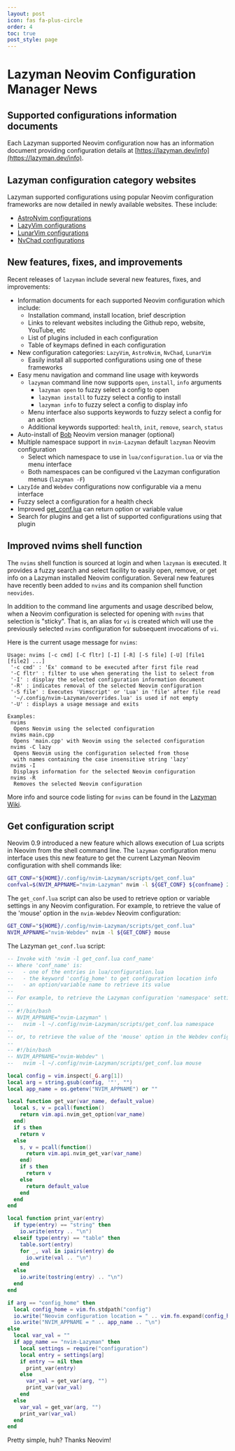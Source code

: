 ```yaml
---
layout: post
icon: fas fa-plus-circle
order: 4
toc: true
post_style: page
---
```


# Lazyman Neovim Configuration Manager News

## Supported configurations information documents

Each Lazyman supported Neovim configuration now has an
information document providing configuration details at
[https://lazyman.dev/info](https://lazyman.dev/info).

## Lazyman configuration category websites

Lazyman supported configurations using popular Neovim configuration
frameworks are now detailed in newly available websites. These include:

- [AstroNvim configurations](https://astronvim.lazyman.dev)
- [LazyVim configurations](https://lazyvim.lazyman.dev)
- [LunarVim configurations](https://lunarvim.lazyman.dev)
- [NvChad configurations](https://nvchad.lazyman.dev)

## New features, fixes, and improvements

Recent releases of `lazyman` include several new features, fixes, and improvements:

- Information documents for each supported Neovim configuration which include:
  - Installation command, install location, brief description
  - Links to relevant websites including the Github repo, website, YouTube, etc
  - List of plugins included in each configuration
  - Table of keymaps defined in each configuration
- New configuration categories: `LazyVim`, `AstroNvim`, `NvChad`, `LunarVim`
  - Easily install all supported configurations using one of these frameworks
- Easy menu navigation and command line usage with keywords
  - `lazyman` command line now supports `open`, `install`, `info` arguments
    - `lazyman open` to fuzzy select a config to open
    - `lazyman install` to fuzzy select a config to install
    - `lazyman info` to fuzzy select a config to display info
  - Menu interface also supports keywords to fuzzy select a config for an action
  - Additional keywords supported: `health`, `init`, `remove`, `search`, `status`
- Auto-install of [Bob](https://github.com/MordechaiHadad/bob) Neovim version manager (optional)
- Multiple namespace support in `nvim-Lazyman` default `lazyman` Neovim configuration
  - Select which namespace to use in `lua/configuration.lua` or via the menu interface
  - Both namespaces can be configured vi the Lazyman configuration menus (`lazyman -F`)
- `LazyIde` and `Webdev` configurations now configurable via a menu interface
- Fuzzy select a configuration for a health check
- Improved [get_conf.lua](#get-configuration-script) can return option or variable value
- Search for plugins and get a list of supported configurations using that plugin

## Improved nvims shell function

The `nvims` shell function is sourced at login and when `lazyman` is executed.
It provides a fuzzy search and select facility to easily open, remove, or get
info on a Lazyman installed Neovim configuration. Several new features have
recently been added to `nvims` and its companion shell function `neovides`.

In addition to the command line arguments and usage described below, when a
Neovim configuration is selected for opening with `nvims` that selection is
"sticky". That is, an alias for `vi` is created which will use the previously
selected `nvims` configuration for subsequent invocations of `vi`.

Here is the current usage message for `nvims`:

```
Usage: nvims [-c cmd] [-C fltr] [-I] [-R] [-S file] [-U] [file1 [file2] ...]
 '-c cmd' : 'Ex' command to be executed after first file read
 '-C fltr' : filter to use when generating the list to select from
 '-I' : display the selected configuration information document
 '-R' : indicates removal of the selected Neovim configuration
 '-S file' : Executes 'Vimscript' or 'Lua' in 'file' after file read
  '~/.config/nvim-Lazyman/overrides.lua' is used if not empty
 '-U' : displays a usage message and exits

Examples:
 nvims
  Opens Neovim using the selected configuration
 nvims main.cpp
  Opens 'main.cpp' with Neovim using the selected configuration
 nvims -C lazy
  Opens Neovim using the configuration selected from those
  with names containing the case insensitive string 'lazy'
 nvims -I
  Displays information for the selected Neovim configuration
 nvims -R
  Removes the selected Neovim configuration
```

More info and source code listing for `nvims` can be found in the
[Lazyman Wiki](https://github.com/doctorfree/nvim-lazyman/wiki/Nvims).

## Get configuration script

Neovim 0.9 introduced a new feature which allows execution of Lua scripts
in Neovim from the shell command line. The `lazyman` configuration menu
interface uses this new feature to get the current Lazyman Neovim
configuration with shell commands like:

```bash
GET_CONF="${HOME}/.config/nvim-Lazyman/scripts/get_conf.lua"
confval=$(NVIM_APPNAME="nvim-Lazyman" nvim -l ${GET_CONF} ${confname} 2>&1)
```

The `get_conf.lua` script can also be used to retrieve option or variable
settings in any Neovim configuration. For example, to retrieve the value of
the 'mouse' option in the `nvim-Webdev` Neovim configuration:

```bash
GET_CONF="${HOME}/.config/nvim-Lazyman/scripts/get_conf.lua"
NVIM_APPNAME="nvim-Webdev" nvim -l ${GET_CONF} mouse
```

The Lazyman `get_conf.lua` script:

```lua
-- Invoke with 'nvim -l get_conf.lua conf_name'
-- Where 'conf_name' is:
--   - one of the entries in lua/configuration.lua
--   - the keyword 'config_home' to get configuration location info
--   - an option/variable name to retrieve its value
--
-- For example, to retrieve the Lazyman configuration 'namespace' setting:
--
-- #!/bin/bash
-- NVIM_APPNAME="nvim-Lazyman" \
--   nvim -l ~/.config/nvim-Lazyman/scripts/get_conf.lua namespace
--
-- or, to retrieve the value of the 'mouse' option in the Webdev config:
--
-- #!/bin/bash
-- NVIM_APPNAME="nvim-Webdev" \
--   nvim -l ~/.config/nvim-Lazyman/scripts/get_conf.lua mouse

local config = vim.inspect(_G.arg[1])
local arg = string.gsub(config, '"', "")
local app_name = os.getenv("NVIM_APPNAME") or ""

local function get_var(var_name, default_value)
  local s, v = pcall(function()
    return vim.api.nvim_get_option(var_name)
  end)
  if s then
    return v
  else
    s, v = pcall(function()
      return vim.api.nvim_get_var(var_name)
    end)
    if s then
      return v
    else
      return default_value
    end
  end
end

local function print_var(entry)
  if type(entry) == "string" then
    io.write(entry .. "\n")
  elseif type(entry) == "table" then
    table.sort(entry)
    for _, val in ipairs(entry) do
      io.write(val .. "\n")
    end
  else
    io.write(tostring(entry) .. "\n")
  end
end

if arg == "config_home" then
  local config_home = vim.fn.stdpath("config")
  io.write("Neovim configuration location = " .. vim.fn.expand(config_home) .. "\n")
  io.write("NVIM_APPNAME = " .. app_name .. "\n")
else
  local var_val = ""
  if app_name == "nvim-Lazyman" then
    local settings = require("configuration")
    local entry = settings[arg]
    if entry ~= nil then
      print_var(entry)
    else
      var_val = get_var(arg, "")
      print_var(var_val)
    end
  else
    var_val = get_var(arg, "")
    print_var(var_val)
  end
end
```

Pretty simple, huh? Thanks Neovim!
